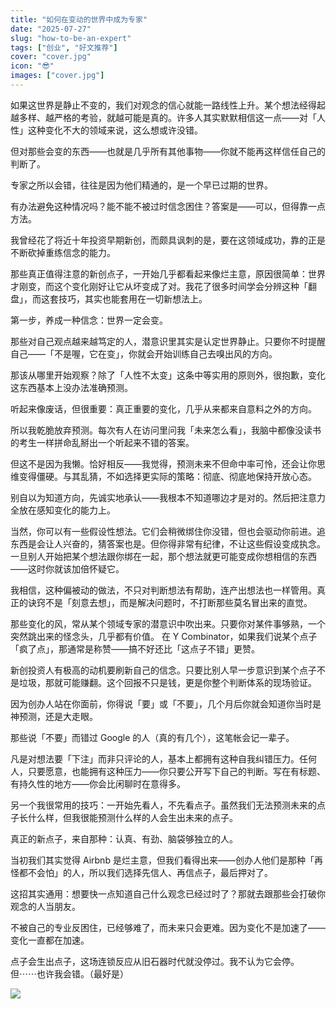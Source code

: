 ```yaml
---
title: "如何在变动的世界中成为专家"
date: "2025-07-27"
slug: "how-to-be-an-expert"
tags: ["创业", "好文推荐"]
cover: "cover.jpg"
icon: "😎"
images: ["cover.jpg"]
---
```

如果这世界是静止不变的，我们对观念的信心就能一路线性上升。某个想法经得起越多样、越严格的考验，就越可能是真的。许多人其实默默相信这一点——对「人性」这种变化不大的领域来说，这么想或许没错。



但对那些会变的东西——也就是几乎所有其他事物——你就不能再这样信任自己的判断了。



专家之所以会错，往往是因为他们精通的，是一个早已过期的世界。



有办法避免这种情况吗？能不能不被过时信念困住？答案是——可以，但得靠一点方法。



我曾经花了将近十年投资早期新创，而颇具讽刺的是，要在这领域成功，靠的正是不断砍掉重练信念的能力。



那些真正值得注意的新创点子，一开始几乎都看起来像烂主意，原因很简单：世界才刚变，而这个变化刚好让它从坏变成了对。我花了很多时间学会分辨这种「翻盘」，而这套技巧，其实也能套用在一切新想法上。



第一步，养成一种信念：世界一定会变。



那些对自己观点越来越笃定的人，潜意识里其实是认定世界静止。只要你不时提醒自己——「不是喔，它在变」，你就会开始训练自己去嗅出风的方向。



那该从哪里开始观察？除了「人性不太变」这条中等实用的原则外，很抱歉，变化这东西基本上没办法准确预测。



听起来像废话，但很重要：真正重要的变化，几乎从来都来自意料之外的方向。



所以我乾脆放弃预测。每次有人在访问里问我「未来怎么看」，我脑中都像没读书的考生一样拼命乱掰出一个听起来不错的答案。



但这不是因为我懒。恰好相反——我觉得，预测未来不但命中率可怜，还会让你思维变得僵硬。与其乱猜，不如选择更实际的策略：彻底、彻底地保持开放心态。



别自以为知道方向，先诚实地承认——我根本不知道哪边才是对的。然后把注意力全放在感知变化的能力上。



当然，你可以有一些假设性想法。它们会稍微绑住你没错，但也会驱动你前进。追东西是会让人兴奋的，猜答案也是。但你得非常有纪律，不让这些假设变成执念。
一旦别人开始把某个想法跟你绑在一起，那个想法就更可能变成你想相信的东西——这时你就该加倍怀疑它。



我相信，这种偏被动的做法，不只对判断想法有帮助，连产出想法也一样管用。真正的诀窍不是「刻意去想」，而是解决问题时，不打断那些莫名冒出来的直觉。



那些变化的风，常从某个领域专家的潜意识中吹出来。只要你对某件事够熟，一个突然跳出来的怪念头，几乎都有价值。
在 Y Combinator，如果我们说某个点子「疯了点」，那通常是称赞——搞不好还比「这点子不错」更赞。



新创投资人有极高的动机要刷新自己的信念。只要比别人早一步意识到某个点子不是垃圾，那就可能赚翻。这个回报不只是钱，更是你整个判断体系的现场验证。



因为创办人站在你面前，你得说「要」或「不要」，几个月后你就会知道你当时是神预测，还是大走眼。



那些说「不要」而错过 Google 的人（真的有几个），这笔帐会记一辈子。



凡是对想法要「下注」而非只评论的人，基本上都拥有这种自我纠错压力。任何人，只要愿意，也能拥有这种压力——你只要公开写下自己的判断。写在有标题、有持久性的地方——你会比闲聊时在意得多。



另一个我很常用的技巧：一开始先看人，不先看点子。虽然我们无法预测未来的点子长什么样，但我很能预测什么样的人会生出未来的点子。



真正的新点子，来自那种：认真、有劲、脑袋够独立的人。



当初我们其实觉得 Airbnb 是烂主意，但我们看得出来——创办人他们是那种「再怪都不会怕」的人，所以我们选择先信人、再信点子，最后押对了。



这招其实通用：想要快一点知道自己什么观念已经过时了？那就去跟那些会打破你观念的人当朋友。



不被自己的专业反困住，已经够难了，而未来只会更难。因为变化不是加速了——变化一直都在加速。



点子会生出点子，这场连锁反应从旧石器时代就没停过。我不认为它会停。
但⋯⋯也许我会错。（最好是）




![](https://prod-files-secure.s3.us-west-2.amazonaws.com/112d0858-5090-4d34-a606-b75eb8d65fd2/46476355-9cf3-4e99-9b7a-3531bc426380/1000202064.png?X-Amz-Algorithm=AWS4-HMAC-SHA256&X-Amz-Content-Sha256=UNSIGNED-PAYLOAD&X-Amz-Credential=ASIAZI2LB4667IFGEOMB%2F20250907%2Fus-west-2%2Fs3%2Faws4_request&X-Amz-Date=20250907T054314Z&X-Amz-Expires=3600&X-Amz-Security-Token=IQoJb3JpZ2luX2VjEDQaCXVzLXdlc3QtMiJIMEYCIQDf1HaftjHicYA93irqMiHbGlOIIf1Rna%2BgQp5RpOoJZAIhAPPifMUcf2klTHYvrn5haS8MgvKter2Tsb3Z9lPyk2k1KogECJ3%2F%2F%2F%2F%2F%2F%2F%2F%2F%2FwEQABoMNjM3NDIzMTgzODA1IgwyTXXZFRsPJPqNQqoq3AMlYqyV93necXCf657apjMpduSDBvO8AG0JgWiGnbLokSwCSwzv8cKsBDG3CdT48FnZHRNN4FOJRuXThxx1AdiVp88tTX3jTqQJY0yEP85GzpfudDqeACGRtvXNalAlNTBTO0wbcBHRKT4OsQnowhnnYORTzDQ%2BiuiuLVeTyiBcL7U%2BaVOzPBgyYpOpGWYDOGh2BEFSd6JPrHamPLiUPimeGr0KbTwiNx3QQKmTcYAWGcFRF%2B0vKTg4onk9MujH3CtF4ZHUhJkzB1yxTiu5YSVMGlmnO6%2BzJqpXR%2BRZjkYYJthSMJ7Z4YMWk%2B3Y1CBmA4easJcg0MIuN1CohT5AxhMtqkFYPBEfnc1WOoQGniFM8FZRluCwJsBZWst7l9bnVfsLgHJ9jHVJKjYDbhzaw2KHzjMLgrpjcTe7ow%2BIjc94FevgCWE5LqpQ3Bg7kYjMHGFMSxdWv38YbLcW9pGKh7YStTQfU3agFFUmNERfsvTJ0rGYZqcdXOZTtpVK6bw2KcKaarPo5Ma41dlKFB1ecXtsRU4PyJ93GbiUeQ%2FW57cTrMFn3GDGgOdtE0XRK9Sy4Ed3UGd8il79fpGXgKQDZlg3cnmXBLNzXlJ%2BXL0sXnyPU0iv2mCE4XZLS7wvXzDqiPTFBjqkAfetG9Dr2uYaYFxJP1%2FGzsNx%2FLdIHTpa43dXTlG9a27nSTbRjEh1kNLtCq9xmSOrzJ%2BuFl%2Fy4M3STfxnEvkEQustqRPlXcSRDGpgNn5DOiNUC%2FpesPtG4%2FXTolvI4rFibIdBd%2BvNq2ZLAvAuTwBmjxLHNf7iV3sNWS98lzrYZ1lgy%2BSq9dflPpjrc5H0bVsceE8sU3AnSYNzDgKYHbwOmfUM2%2FVw&X-Amz-Signature=b792075e2b2fd993cbcfce6a871ffa71149df26474b5fef7831b123b2537d00e&X-Amz-SignedHeaders=host&x-amz-checksum-mode=ENABLED&x-id=GetObject)

